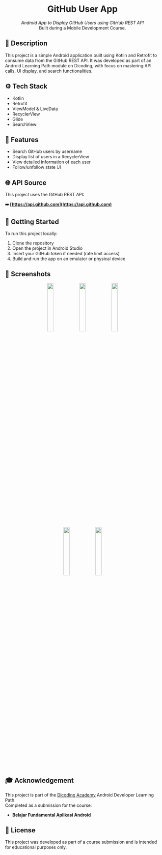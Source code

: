 <h1 align="center">GitHub User App</h1>

<p align="center">
  <i>Android App to Display GitHub Users using GitHub REST API</i><br/>
  Built during a Mobile Development Course.
</p>

## 📌 Description

This project is a simple Android application built using Kotlin and Retrofit to consume data from the GitHub REST API. It was developed as part of an Android Learning Path module on Dicoding, with focus on mastering API calls, UI display, and search functionalities.

## ⚙️ Tech Stack

- Kotlin
- Retrofit
- ViewModel & LiveData
- RecyclerView
- Glide
- SearchView

## 📁 Features

- Search GitHub users by username
- Display list of users in a RecyclerView
- View detailed information of each user
- Follow/unfollow state UI

## 🌐 API Source

This project uses the GitHub REST API:

**➡️ [https://api.github.com](https://api.github.com)**

## 🚀 Getting Started

To run this project locally:

1. Clone the repository  
2. Open the project in Android Studio  
3. Insert your GitHub token if needed (rate limit access)  
4. Build and run the app on an emulator or physical device  

## 📸 Screenshots

<p align="center">
    <img src="https://github.com/user-attachments/assets/1376d3f1-7609-4a08-8180-6be80052c428" width="20%"/>
    <img src="https://github.com/user-attachments/assets/24ee1924-b57b-472e-b460-365a8192c147" width="20%"/>
    <img src="https://github.com/user-attachments/assets/aa961cf3-4626-4af2-a927-3b8c2777bb59" width="20%"/>
</p>

<p align="center">
    <img src="https://github.com/user-attachments/assets/e78dba0d-4d02-4710-91bc-360247c458c9" width="20%"/>
    <img src="https://github.com/user-attachments/assets/a583a5b3-2990-4332-ad1e-58d3271945dc" width="20%"/>
</p>

## 🎓 Acknowledgement

This project is part of the [Dicoding Academy](https://www.dicoding.com/academies) Android Developer Learning Path.  
Completed as a submission for the course:

- **Belajar Fundamental Aplikasi Android**

## 📝 License

This project was developed as part of a course submission and is intended for educational purposes only.
